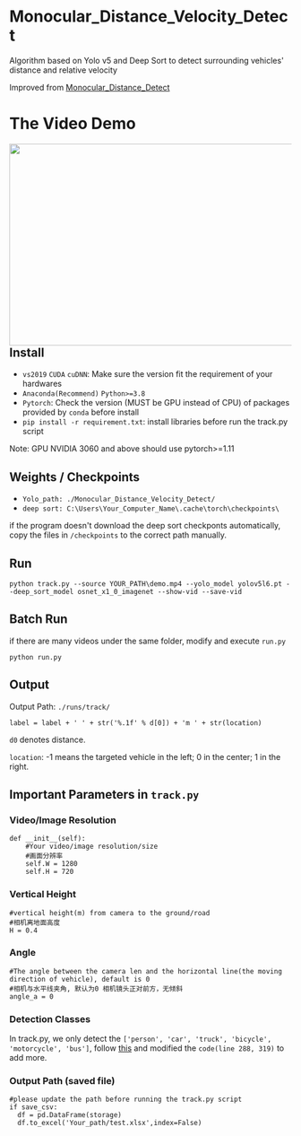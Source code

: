 # Monocular_Distance_Velocity_Detect
Algorithm based on Yolo v5 and Deep Sort to detect surrounding vehicles' distance and relative velocity

Improved from [Monocular_Distance_Detect](https://github.com/404nofound/Monocular_Distance_Detect)

# The Video Demo

<img align="center" src="https://github.com/404nofound/Monocular_Distance_Velocity_Detect/test1.gif" alt="" width="640" height="360" style="display: inline; float: right"/>

## Install

- `vs2019` `CUDA` `cuDNN`: Make sure the version fit the requirement of your hardwares
- `Anaconda(Recommend)` `Python>=3.8`
- `Pytorch`: Check the version (MUST be GPU instead of CPU) of packages provided by `conda` before install
- `pip install -r requirement.txt`: install libraries before run the track.py script

Note: GPU NVIDIA 3060 and above should use pytorch>=1.11

## Weights / Checkpoints
- `Yolo_path: ./Monocular_Distance_Velocity_Detect/` 
- `deep sort: C:\Users\Your_Computer_Name\.cache\torch\checkpoints\`

if the program doesn't download the deep sort checkponts automatically, copy the files in `/checkpoints` to the correct path manually.

## Run

```
python track.py --source YOUR_PATH\demo.mp4 --yolo_model yolov5l6.pt --deep_sort_model osnet_x1_0_imagenet --show-vid --save-vid
```

## Batch Run

if there are many videos under the same folder, modify and execute `run.py`

```
python run.py
```

## Output

Output Path: `./runs/track/`

```
label = label + ' ' + str('%.1f' % d[0]) + 'm ' + str(location)
```

`d0` denotes distance.

`location`: -1 means the targeted vehicle in the left; 0 in the center; 1 in the right.

## Important Parameters in `track.py`

### Video/Image Resolution
```
def __init__(self):
    #Your video/image resolution/size
    #画面分辨率
    self.W = 1280
    self.H = 720
```

### Vertical Height
```
#vertical height(m) from camera to the ground/road
#相机离地面高度
H = 0.4
```

### Angle
```
#The angle between the camera len and the horizontal line(the moving direction of vehicle), default is 0
#相机与水平线夹角, 默认为0 相机镜头正对前方，无倾斜
angle_a = 0
```

### Detection Classes

In track.py, we only detect the `['person', 'car', 'truck', 'bicycle', 'motorcycle', 'bus']`,
follow [this](https://blog.csdn.net/weixin_44026604/article/details/115016636) and modified the `code(line 288, 319)` to add more.

### Output Path (saved file)
```
#please update the path before running the track.py script
if save_csv:
  df = pd.DataFrame(storage)
  df.to_excel('Your_path/test.xlsx',index=False)
```
